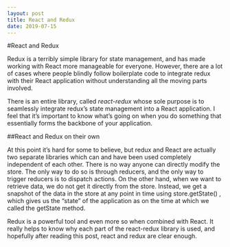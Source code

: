 ```yaml
---
layout: post
title: React and Redux
date: 2019-07-15
---
```



#React and Redux

Redux is a terribly simple library for state management, and has made working with React more manageable for everyone. However, there are a lot of cases where people blindly follow boilerplate code to integrate redux with their React application without understanding all the moving parts involved.

There is an entire library, called *react-redux* whose sole purpose is to seamlessly integrate redux’s state management into a React application. I feel that it’s important to know what’s going on when you do something that essentially forms the backbone of your application.

##React and Redux on their own

At this point it’s hard for some to believe, but redux and React are actually two separate libraries which can and have been used completely independent of each other.
There is no way anyone can directly modify the store. The only way to do so is through reducers, and the only way to trigger reducers is to dispatch actions.
On the other hand, when we want to retrieve data, we do not get it directly from the store. Instead, we get a snapshot of the data in the store at any point in time using store.getState() , which gives us the “state” of the application as on the time at which we called the getState method.

Redux is a powerful tool and even more so when combined with React. It really helps to know why each part of the react-redux library is used, and hopefully after reading this post, react and redux are clear enough.